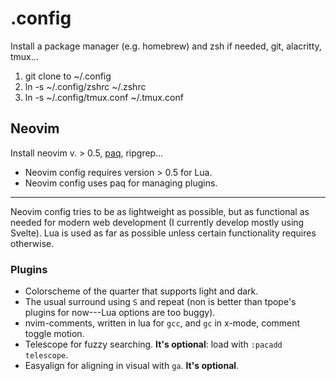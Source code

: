 # .config

Install a package manager (e.g. homebrew) and zsh if needed, git, alacritty, tmux...

1. git clone to ~/.config
2. ln -s ~/.config/zshrc ~/.zshrc
3. ln -s ~/.config/tmux.conf ~/.tmux.conf

## Neovim

Install neovim v. > 0.5, [paq](https://github.com/savq/paq-nvim), ripgrep...

- Neovim config requires version > 0.5 for Lua.
- Neovim config uses paq for managing plugins.

---

Neovim config tries to be as lightweight as possible, but as functional as needed for modern web development (I currently develop mostly using Svelte). Lua is used as far as possible unless certain functionality requires otherwise.

### Plugins 

- Colorscheme of the quarter that supports light and dark.
- The usual surround using `S` and repeat (non is better than tpope's plugins for now---Lua options are too buggy).
- nvim-comments, written in lua for `gcc`, and `gc` in x-mode, comment toggle motion.
- Telescope for fuzzy searching. **It's optional**: load with `:pacadd telescope`.
- Easyalign for aligning in visual with `ga`. **It's optional**.
